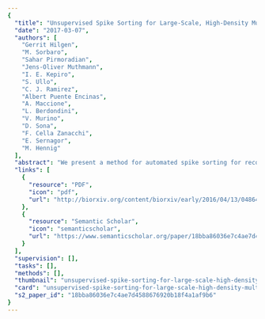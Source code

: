 ```yaml
---
{
  "title": "Unsupervised Spike Sorting for Large-Scale, High-Density Multielectrode Arrays.",
  "date": "2017-03-07",
  "authors": [
    "Gerrit Hilgen",
    "M. Sorbaro",
    "Sahar Pirmoradian",
    "Jens-Oliver Muthmann",
    "I. E. Kepiro",
    "S. Ullo",
    "C. J. Ramirez",
    "Albert Puente Encinas",
    "A. Maccione",
    "L. Berdondini",
    "V. Murino",
    "D. Sona",
    "F. Cella Zanacchi",
    "E. Sernagor",
    "M. Hennig"
  ],
  "abstract": "We present a method for automated spike sorting for recordings with high-density, large-scale multielectrode arrays. Exploiting the dense sampling of single neurons by multiple electrodes, an efficient, low-dimensional representation of detected spikes consisting of estimated spatial spike locations and dominant spike shape features is exploited for fast and reliable clustering into single units. Millions of events can be sorted in minutes, and the method is parallelized and scales better than quadratically with the number of detected spikes. Performance is demonstrated using recordings with a 4,096-channel array and validated using anatomical imaging, optogenetic stimulation, and model-based quality control. A comparison with semi-automated, shape-based spike sorting exposes significant limitations of conventional methods. Our approach demonstrates that it is feasible to reliably isolate the activity of up to thousands of neurons and that dense, multi-channel probes substantially aid reliable spike sorting.",
  "links": [
    {
      "resource": "PDF",
      "icon": "pdf",
      "url": "http://biorxiv.org/content/biorxiv/early/2016/04/13/048645.full.pdf"
    },
    {
      "resource": "Semantic Scholar",
      "icon": "semanticscholar",
      "url": "https://www.semanticscholar.org/paper/18bba86036e7c4ae7d4588676920b18f4a1af9b6"
    }
  ],
  "supervision": [],
  "tasks": [],
  "methods": [],
  "thumbnail": "unsupervised-spike-sorting-for-large-scale-high-density-multielectrode-arrays-thumb.jpg",
  "card": "unsupervised-spike-sorting-for-large-scale-high-density-multielectrode-arrays-card.jpg",
  "s2_paper_id": "18bba86036e7c4ae7d4588676920b18f4a1af9b6"
}
---
```


